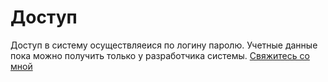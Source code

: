 # Доступ

Доступ в систему осуществляеися по логину паролю. Учетные данные пока можно получить только у 
разработчика системы. [Свяжитесь со мной](mailto:dkopytov@yandex.ru)

